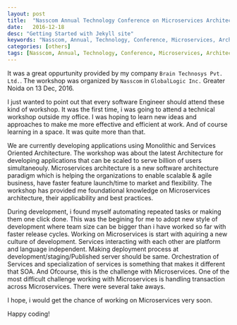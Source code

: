 ```yaml
---
layout: post
title:  "Nasscom Annual Technology Conference on Microservices Architecture"
date:   2016-12-18
desc: "Getting Started with Jekyll site"
keywords: "Nasscom, Annual, Technology, Conference, Microservices, Architecture"
categories: [others]
tags: [Nasscom, Annual, Technology, Conference, Microservices, Architecture]
---
```


It was a great oppurtunity provided by my company `Brain Technosys Pvt. Ltd.`.  The workshop was organized by `Nasscom` in `GlobalLogic Inc.` Greater Noida on 13 Dec, 2016. 

I just wanted to point out that every software Engineer should attend these kind of workshop. It was the first time, i was going to attend a technical workshop outside my office. I was hoping to learn new ideas and approaches to make me more effective and efficient at work. And of course learning in a space. It was quite more than that.

We are currently developing applications using Monolithic and Services Oriented Architecture. The workshop was about the latest Architecture for developing applications that can be scaled to serve billion of users simultaneouly. Microservices architecture is a new software architecture paradigm which is helping the organizations to enable scalable & agile business, have faster feature launch/time to market and flexibility. The workshop has provided me foundational knowledge on Microservices architecture, their applicability and best practices.

During development, i found myself automating repeated tasks or making them one click done. This was the begining for me to adopt new style of development where team size can be bigger than i have worked so far with faster release cycles.  Working on Microservices is start with aquiring a new culture of development. Services interacting with each other are platform and language independent. Making deployment process at development/staging/Published server should be same. Orchestration of Services and specialization of services is something that makes it different that SOA. And Ofcourse, this is the challenge with Microservices. One of the most difficult challenge working with Microservices is handling transaction across Microservices. There were several take aways.

I hope, i would get the chance of working on Microservices very soon.

Happy coding!        



